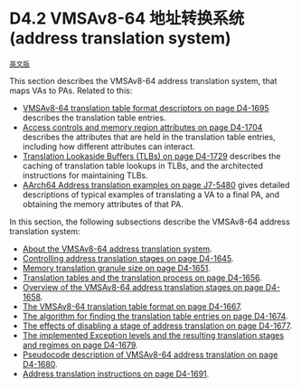 # D4.2 VMSAv8-64 地址转换系统 (address translation system)

[`英文版`](../../zh/chapter_d4/d42_the_vmsav8-64_address_translation_system.html)

This section describes the VMSAv8-64 address translation system, that maps VAs to PAs. Related to this:
 * [VMSAv8-64 translation table format descriptors on page D4-1695](#) describes the translation table entries.
 * [Access controls and memory region attributes on page D4-1704](#) describes the attributes that are held in the translation table entries, including how different attributes can interact.
 * [Translation Lookaside Buffers (TLBs) on page D4-1729](#) describes the caching of translation table lookups in TLBs, and the architected instructions for maintaining TLBs.
 * [AArch64 Address translation examples on page J7-5480](#) gives detailed descriptions of typical examples of translating a VA to a final PA, and obtaining the memory attributes of that PA.

In this section, the following subsections describe the VMSAv8-64 address translation system:
 * [About the VMSAv8-64 address translation system](#).
 * [Controlling address translation stages on page D4-1645](#).
 * [Memory translation granule size on page D4-1651](#).
 * [Translation tables and the translation process on page D4-1656](#).
 * [Overview of the VMSAv8-64 address translation stages on page D4-1658](#).
 * [The VMSAv8-64 translation table format on page D4-1667](#).
 * [The algorithm for finding the translation table entries on page D4-1674](#).
 * [The effects of disabling a stage of address translation on page D4-1677](#).
 * [The implemented Exception levels and the resulting translation stages and regimes on page D4-1679](#).
 * [Pseudocode description of VMSAv8-64 address translation on page D4-1680](#).
 * [Address translation instructions on page D4-1691](#).
